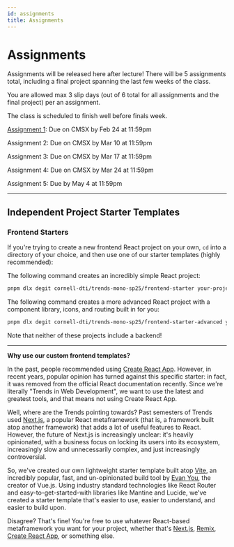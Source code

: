 ```yaml
---
id: assignments
title: Assignments
---
```


# Assignments

Assignments will be released here after lecture! There will be 5 assignments total,
including a final project spanning the last few weeks of the class.

You are allowed max 3 slip days (out of 6 total for all assignments and the final project) per an assignment.

The class is scheduled to finish well before finals week.

[Assignment 1](/docs/assignment1): Due on CMSX by Feb 24 at 11:59pm

Assignment 2: Due on CMSX by Mar 10 at 11:59pm

Assignment 3: Due on CMSX by Mar 17 at 11:59pm

Assignment 4: Due on CMSX by Mar 24 at 11:59pm

Assignment 5: Due by May 4 at 11:59pm

---

## Independent Project Starter Templates

### Frontend Starters

If you're trying to create a new frontend React project on your own, `cd` into a directory of your choice, and then use one of our starter templates (highly recommended):

The following command creates an incredibly simple React project:

```bash
pnpm dlx degit cornell-dti/trends-mono-sp25/frontend-starter your-project-name
```

The following command creates a more advanced React project with a component library, icons, and routing built in for you:

```bash
pnpm dlx degit cornell-dti/trends-mono-sp25/frontend-starter-advanced your-project-name
```

Note that neither of these projects include a backend!

---

**Why use our custom frontend templates?**

In the past, people recommended using [Create React App](https://create-react-app.dev/). However, in recent years, popular opinion has turned against this specific starter: in fact, it was removed from the official React documentation recently. Since we're literally "Trends in Web Development", we want to use the latest and greatest tools, and that means not using Create React App.

Well, where are the Trends pointing towards? Past semesters of Trends used [Next.js](https://nextjs.org/), a popular React metaframework (that is, a framework built atop another framework) that adds a lot of useful features to React. However, the future of Next.js is increasingly unclear: it's heavily opinionated, with a business focus on locking its users into its ecosystem, increasingly slow and unnecessarily complex, and just increasingly controversial.

So, we've created our own lightweight starter template built atop [Vite](https://vitejs.dev/), an incredibly popular, fast, and un-opinionated build tool by [Evan You](https://github.com/yyx990803), the creator of Vue.js. Using industry standard technologies like React Router and easy-to-get-started-with libraries like Mantine and Lucide, we've created a starter template that's easier to use, easier to understand, and easier to build upon.

Disagree? That's fine! You're free to use whatever React-based metaframework you want for your project, whether that's [Next.js](https://nextjs.org/), [Remix](https://remix.run/), [Create React App](https://create-react-app.dev/), or something else.

